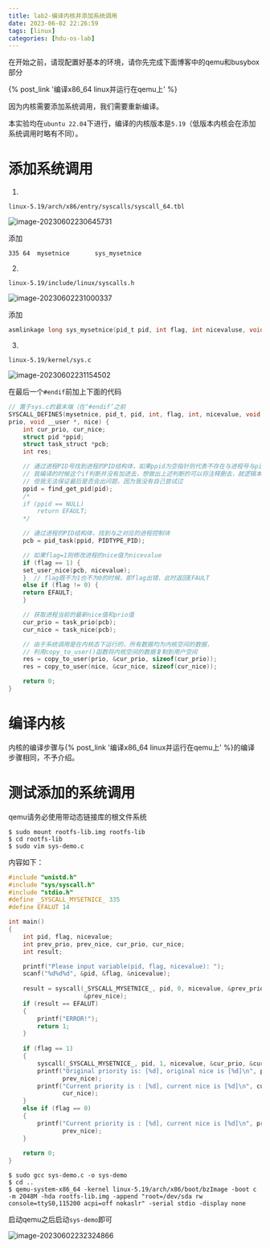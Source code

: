 ```yaml
---
title: lab2-编译内核并添加系统调用
date: 2023-06-02 22:26:59
tags: [linux]
categories: [hdu-os-lab]
---
```


在开始之前，请现配置好基本的环境，请你先完成下面博客中的qemu和busybox部分

{% post_link '编译x86_64 linux并运行在qemu上' %}

因为内核需要添加系统调用，我们需要重新编译。

本实验均在`ubuntu 22.04`下进行，编译的内核版本是`5.19`（低版本内核会在添加系统调用时略有不同）。

# 添加系统调用

1. 

`linux-5.19/arch/x86/entry/syscalls/syscall_64.tbl`

![image-20230602230645731](https://skynesserblog.oss-cn-hangzhou.aliyuncs.com/linux/image-20230602230645731.png)

添加

```
335	64	mysetnice		sys_mysetnice
```

2. 

`linux-5.19/include/linux/syscalls.h`

![image-20230602231000337](https://skynesserblog.oss-cn-hangzhou.aliyuncs.com/linux/image-20230602231000337.png)

添加

```c
asmlinkage long sys_mysetnice(pid_t pid, int flag, int nicevaluse, void __user* prio, void __user* nice);
```

3. 

`linux-5.19/kernel/sys.c`

![image-20230602231154502](https://skynesserblog.oss-cn-hangzhou.aliyuncs.com/linux/image-20230602231154502.png)

在最后一个`#endif`前加上下面的代码

```c
// 置于sys.c的最末端（在‘#endif’之前
SYSCALL_DEFINE5(mysetnice, pid_t, pid, int, flag, int, nicevalue, void __user *,
prio, void __user *, nice) {
    int cur_prio, cur_nice;
    struct pid *ppid;
    struct task_struct *pcb;
    int res;

    // 通过进程PID号找到进程的PID结构体，如果ppid为空指针则代表不存在与进程号与pid相同的进程，此时返回EFAULT（
    // 我编译的时候这个if判断并没有加进去，想做出上述判断的可以将注释删去，就逻辑本身而言没有问题-_-
    // 但我无法保证最后是否会出问题，因为我没有自己尝试过
    ppid = find_get_pid(pid);
    /*
    if (ppid == NULL)
        return EFAULT;
    */

    // 通过进程的PID结构体，找到与之对应的进程控制块
    pcb = pid_task(ppid, PIDTYPE_PID);

    // 如果flag=1则修改进程的nice值为nicevalue
    if (flag == 1) {
    set_user_nice(pcb, nicevalue);
    }  // flag既不为1也不为0的时候，即flag出错，此时返回EFAULT
    else if (flag != 0) {
    return EFAULT;
    }

    // 获取进程当前的最新nice值和prio值
    cur_prio = task_prio(pcb);
    cur_nice = task_nice(pcb);

    // 由于系统调用是在内核态下运行的，所有数据均为内核空间的数据，
    // 利用copy_to_user()函数将内核空间的数据复制到用户空间
    res = copy_to_user(prio, &cur_prio, sizeof(cur_prio));
    res = copy_to_user(nice, &cur_nice, sizeof(cur_nice));

    return 0;
}
```

# 编译内核

内核的编译步骤与{% post_link '编译x86_64 linux并运行在qemu上' %}的编译步骤相同，不予介绍。

# 测试添加的系统调用

qemu请务必使用带动态链接库的根文件系统

```shell
$ sudo mount rootfs-lib.img rootfs-lib
$ cd rootfs-lib
$ sudo vim sys-demo.c
```

内容如下：

```c
#include "unistd.h"
#include "sys/syscall.h"
#include "stdio.h"
#define _SYSCALL_MYSETNICE_ 335
#define EFALUT 14

int main()
{
    int pid, flag, nicevalue;
    int prev_prio, prev_nice, cur_prio, cur_nice;
    int result;

    printf("Please input variable(pid, flag, nicevalue): ");
    scanf("%d%d%d", &pid, &flag, &nicevalue);
    
    result = syscall(_SYSCALL_MYSETNICE_, pid, 0, nicevalue, &prev_prio,
                     &prev_nice);
    if (result == EFALUT)
    {
        printf("ERROR!");
        return 1;
    }
    
    if (flag == 1)
    {
        syscall(_SYSCALL_MYSETNICE_, pid, 1, nicevalue, &cur_prio, &cur_nice);
        printf("Original priority is: [%d], original nice is [%d]\n", prev_prio,
               prev_nice);
        printf("Current priority is : [%d], current nice is [%d]\n", cur_prio,
               cur_nice);
    }
    else if (flag == 0)
    {
        printf("Current priority is : [%d], current nice is [%d]\n", prev_prio,
               prev_nice);
    }
    
    return 0;
}
```

```shell
$ sudo gcc sys-demo.c -o sys-demo
$ cd ..
$ qemu-system-x86_64 -kernel linux-5.19/arch/x86/boot/bzImage -boot c -m 2048M -hda rootfs-lib.img -append "root=/dev/sda rw console=ttyS0,115200 acpi=off nokaslr" -serial stdio -display none
```

启动qemu之后启动`sys-demo`即可

![image-20230602232324866](https://skynesserblog.oss-cn-hangzhou.aliyuncs.com/linux/image-20230602232324866.png)







